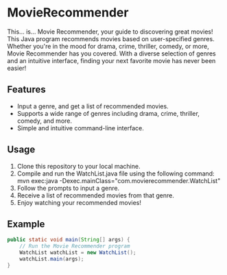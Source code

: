 # MovieRecommender

This... is... Movie Recommender, your guide to discovering great movies! This Java program recommends movies based on user-specified genres. Whether you're in the mood for drama, crime, thriller, comedy, or more, Movie Recommender has you covered. With a diverse selection of genres and an intuitive interface, finding your next favorite movie has never been easier!

## Features
- Input a genre, and get a list of recommended movies.
- Supports a wide range of genres including drama, crime, thriller, comedy, and more.
- Simple and intuitive command-line interface.

## Usage
1. Clone this repository to your local machine.
2. Compile and run the WatchList.java file using the following command: mvn exec:java -Dexec.mainClass="com.movierecommender.WatchList"
3. Follow the prompts to input a genre.
4. Receive a list of recommended movies from that genre.
5. Enjoy watching your recommended movies!

## Example
```java
public static void main(String[] args) {
    // Run the Movie Recommender program
    WatchList watchList = new WatchList();
    watchList.main(args);
}
